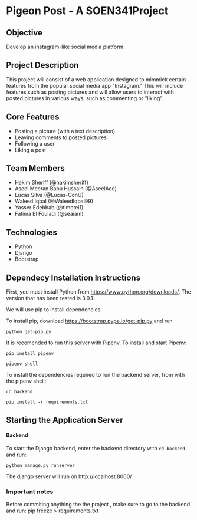 # Pigeon Post - A SOEN341Project

## Objective

Develop an instagram-like social media platform.

## Project Description

This project will consist of a web application designed to mimmick certain features from the popular social media app "Instagram." This will include features such as posting pictures and will allow users to interact with posted pictures in various ways, such as commenting or "liking". 

## Core Features

* Posting a picture (with a text description)
* Leaving comments to posted pictures
* Following a user
* Liking a post

## Team Members

* Hakim Sheriff (@hakimsheriff)
* Aseel Meeran Babu Hussain (@AseelAce) 
* Lucas Silva (@Lucas-ConU)
* Waleed Iqbal (@WaleedIqbal99)
* Yasser Edebbab (@timotei1)
* Fatima El Fouladi (@seaiam)

## Technologies

* Python
* Django
* Bootstrap

## Dependecy Installation Instructions

First, you must install Python from https://www.python.org/downloads/. 
The version that has been tested is 3.9.1.

We will use pip to install dependencies.

To install pip, download https://bootstrap.pypa.io/get-pip.py and run

    python get-pip.py

It is recomended to run this server with Pipenv. To install and start Pipenv:

    pip install pipenv

    pipenv shell

To install the dependencies required to run the backend server, from with the pipenv shell:

	cd backend
	
	pip install -r requirements.txt


## Starting the Application Server

#### Backend

To start the Django backend, enter the backend directory with `cd backend` and run:

    python manage.py runserver

The django server will run on http://localhost:8000/

### Important notes
Before commiting anything the the project , make sure to go to the backend and run:
    pip freeze >  requirements.txt


